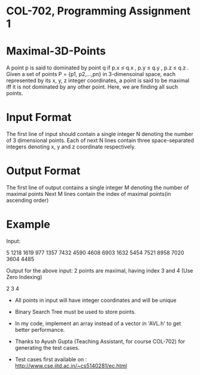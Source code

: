 # COL-702, Programming Assignment 1

# Maximal-3D-Points
A point p is said to dominated by point q if p.x ≤ q.x , p.y ≤ q.y , p.z ≤ q.z . Given a set of points P = {p1, p2,...,pn} in 3-dimensoinal space, each represented by its x, y, z integer coordinates, a point is said to be maximal iff it is not dominated by any other point. Here, we are finding all such points.

# Input Format
The first line of input should contain a single integer N denoting the number of 3 dimensional points.
Each of next N lines contain three space-separated integers denoting x, y and z coordinate respectively.

# Output Format
The first line of output contains a single integer M denoting the number of maximal points
Next M lines contain the index of maximal points(in ascending order)

# Example

Input:

5
1218 1619 977
1357 7432 4590
4608 6903 1632
5454 7521 8958
7020 3604 4485

Output for the above input: 2 points are maximal, having index 3 and 4 (Use Zero Indexing)

2
3
4

* All points in input will have integer coordinates and will be unique
* Binary Search Tree must be used to store points.


* In my code, implement an array instead of a vector in 'AVL.h' to get better performance.

* Thanks to Ayush Gupta (Teaching Assistant, for course COL-702) for generating the test cases.
* Test cases first available on : http://www.cse.iitd.ac.in/~cs5140281/ec.html